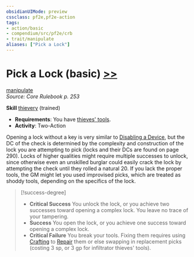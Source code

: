 ```yaml
---
obsidianUIMode: preview
cssclass: pf2e,pf2e-action
tags:
- action/basic
- compendium/src/pf2e/crb
- trait/manipulate
aliases: ["Pick a Lock"]
---
```

# Pick a Lock (basic) [>>](../core-rulebook/chapter-9-playing-the-game.md#Actions "Two-Action")
[manipulate](../traits/manipulate.md)  
*Source: Core Rulebook p. 253*  

**Skill** [thievery](../../Compendium/skills.md#Thievery) (trained)
- **Requirements**: You have [thieves' tools](../../Compendium/equipment/items/thieves-tools.md).
- **Activity**: Two-Action

Opening a lock without a key is very similar to [Disabling a Device](disable-a-device.md), but the DC of the check is determined by the complexity and construction of the lock you are attempting to pick (locks and their DCs are found on page 290). Locks of higher qualities might require multiple successes to unlock, since otherwise even an unskilled burglar could easily crack the lock by attempting the check until they rolled a natural 20. If you lack the proper tools, the GM might let you used improvised picks, which are treated as shoddy tools, depending on the specifics of the lock.

> [!success-degree] 
> - **Critical Success** You unlock the lock, or you achieve two successes toward opening a complex lock. You leave no trace of your tampering.
> - **Success** You open the lock, or you achieve one success toward opening a complex lock.
> - **Critical Failure** You break your tools. Fixing them requires using [Crafting](../../Compendium/skills.md#Crafting) to [Repair](repair.md) them or else swapping in replacement picks (costing 3 sp, or 3 gp for infiltrator thieves' tools).